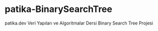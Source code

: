 # patika-BinarySearchTree
patika.dev Veri Yapıları ve Algoritmalar Dersi Binary Search Tree Projesi
